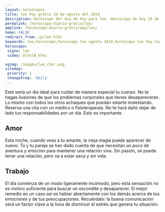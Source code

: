 ```yaml
---
layout: horoscopos
title: leo hoy gratis 24 de agosto del 2019 
description: Horóscopo del dia de hoy para leo. Horoscopo de hoy 24 de agosto del 2019. Las predicciones de amor, trabajo, vida personal gratis.
permalink: /horoscopo-diario-gratis/leo/
amplink: /horoscopo-diario-gratis/amp/leo/
home: FALSE
redirect_from: /p/leo.html
keywords: leo,horoscopo,horoscopo leo agosto 2019,horoscopo leo hoy,tarot leo agosto 2019,horoscopo leo,tarot leo hoy,horoscopo de hoy,horoscopo diario,tarot del amor,horoscopo de hoy leo,horoscopo diario del tarot, Horoscopo de hoy leo 24 de agosto del 2019,horóscopo del día,signos zodiacales 2019, el horoscopo de hoy
horoscopo:
 signo: leo
 video: UcYnlB_kYks

ogimg: /images/leo_char.png
sitemap:
 priority: 1
 changefreq: 'daily'
---
```



Este sería un día ideal para cuidar de manera especial tu cuerpo. No te hagas ilusiones de que los problemas corporales que tienes desaparecerán. Lo mismo con todos los otros achaques que puedan estarte molestando. Reserva una cita con un médico o fisioterapeuta. No te hará daño dejar de lado tus responsabilidades por un día. Esto es importante.

## Amor

Esta noche, cuando veas a tu amante, la vieja magia puede aparecer de nuevo. Tú y tu pareja se han dado cuenta de que necesitan un poco de aventura y emoción para mantener una relación viva. Sin pasión, se puede tener una relación, pero va a estar seca y sin vida.

## Trabajo

El día comienza de un modo ligeramente incómodo, pero esta sensación no es motivo suficiente para buscar un escondite y desaparecer. El mejor remedio en un caso así es hablar abiertamente con los demás acerca de tus emociones y de tus preocupaciones. Recuérdalo: la buena comunicación será un factor clave a la hora de disminuir el estrés que genera tu situación.